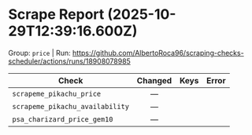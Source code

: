 # Scrape Report (2025-10-29T12:39:16.600Z)

Group: `price`  |  Run: https://github.com/AlbertoRoca96/scraping-checks-scheduler/actions/runs/18908078985

| Check | Changed | Keys | Error |
|---|:---:|:--|:--|
| `scrapeme_pikachu_price` | — |  |  |
| `scrapeme_pikachu_availability` | — |  |  |
| `psa_charizard_price_gem10` | — |  |  |
